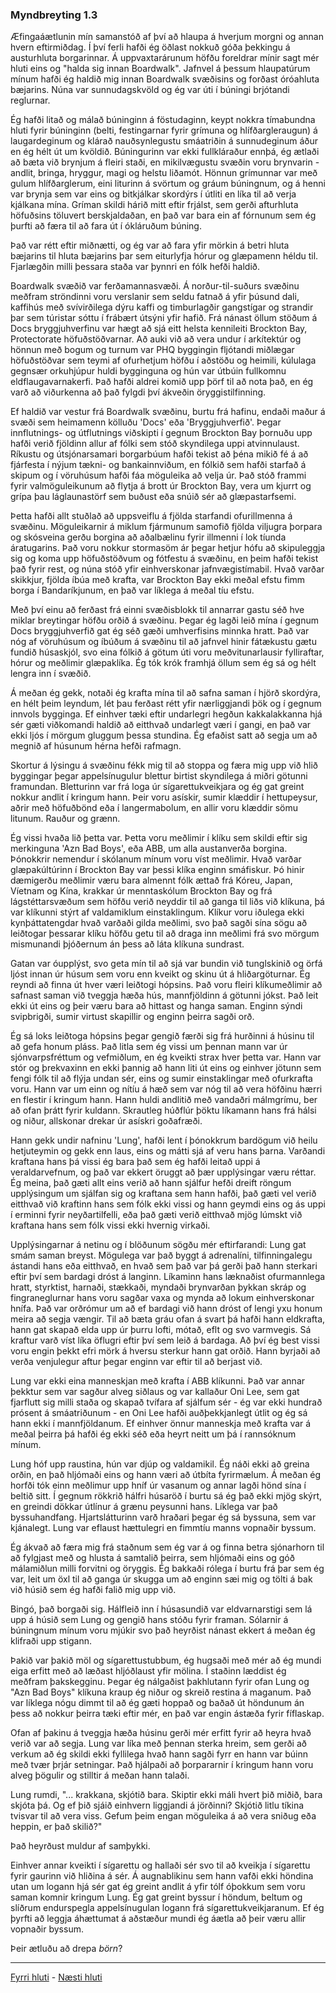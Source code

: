 ### Myndbreyting 1.3

Æfingaáætlunin mín samanstóð af því að hlaupa á hverjum morgni og annan hvern eftirmiðdag. Í því ferli hafði ég öðlast nokkuð góða þekkingu á austurhluta borgarinnar. Á uppvaxtarárunum höfðu foreldrar mínir sagt mér hluti eins og "halda sig innan Boardwalk". Jafnvel á þessum hlaupatúrum mínum hafði ég haldið mig innan Boardwalk svæðisins og forðast óróahluta bæjarins. Núna var sunnudagskvöld og ég var úti í búningi brjótandi reglurnar.

Ég hafði litað og málað búninginn á föstudaginn, keypt nokkra tímabundna hluti fyrir búninginn (belti, festingarnar fyrir grímuna og hlífðargleraugun) á laugardeginum og klárað nauðsynlegustu smáatriðin á sunnudeginum áður en ég hélt út um kvöldið. Búningurinn var ekki fullkláraður ennþá, ég ætlaði að bæta við brynjum á fleiri staði, en mikilvægustu svæðin voru brynvarin - andlit, bringa, hryggur, magi og helstu liðamót. Hönnun grímunnar var með gulum hlífðarglerum, eini liturinn á svörtum og gráum búningnum, og á henni var brynja sem var eins og bitkjálkar skordýrs í útliti en líka til að verja kjálkana mína. Gríman skildi hárið mitt eftir frjálst, sem gerði afturhluta höfuðsins töluvert berskjaldaðan, en það var bara ein af fórnunum sem ég þurfti að færa til að fara út í ókláruðum búning.

Það var rétt eftir miðnætti, og ég var að fara yfir mörkin á betri hluta bæjarins til hluta bæjarins þar sem eiturlyfja hórur og glæpamenn héldu til. Fjarlægðin milli þessara staða var þynnri en fólk hefði haldið.

Boardwalk svæðið var ferðamannasvæði. Á norður-til-suðurs svæðinu meðfram ströndinni voru verslanir sem seldu fatnað á yfir þúsund dali, kaffihús með svívirðilega dýru kaffi og timburlagðir gangstígar og strandir þar sem túristar sóttu í frábært útsýni yfir hafið. Frá nánast öllum stöðum á Docs bryggjuhverfinu var hægt að sjá eitt helsta kennileiti Brockton Bay, Protectorate höfuðstöðvarnar. Að auki við að vera undur í arkítektúr og hönnun með bogum og turnum var PHQ byggingin fljótandi miðlægar höfuðstöðvar sem teymi af ofurhetjum höfðu í aðstöðu og heimili, kúlulaga gegnsær orkuhjúpur huldi bygginguna og hún var útbúin fullkomnu eldflaugavarnakerfi. Það hafði aldrei komið upp þörf til að nota það, en ég varð að viðurkenna að það fylgdi því ákveðin öryggistilfinning.

Ef haldið var vestur frá Boardwalk svæðinu, burtu frá hafinu, endaði maður á svæði sem heimamenn kölluðu 'Docs' eða 'Bryggjuhverfið'. Þegar innflutnings- og útflutnings viðskipti í gegnum Brockton Bay þornuðu upp hafði verið fjöldinn allur af fólki sem stóð skyndilega uppi atvinnulaust. Ríkustu og útsjónarsamari borgarbúum hafði tekist að þéna mikið fé á að fjárfesta í nýjum tækni- og bankainnviðum, en fólkið sem hafði starfað á skipum og í vöruhúsum hafði fáa möguleika að velja úr. Það stóð frammi fyrir valmöguleikunum að flytja á brott úr Brockton Bay, vera um kjurrt og grípa þau láglaunastörf sem buðust eða snúið sér að glæpastarfsemi.

Þetta hafði allt stuðlað að uppsveiflu á fjölda starfandi ofurillmenna á svæðinu. Möguleikarnir á miklum fjármunum samofið fjölda viljugra þorpara og skósveina gerðu borgina að aðalbælinu fyrir illmenni í lok tíunda áratugarins. Það voru nokkur stormasöm ár þegar hetjur hófu að skipuleggja sig og koma upp höfuðstöðvum og fótfestu á svæðinu, en þeim hafði tekist það fyrir rest, og núna stóð yfir einhverskonar jafnvægistímabil. Hvað varðar skikkjur, fjölda íbúa með krafta, var Brockton Bay ekki meðal efstu fimm borga í Bandaríkjunum, en það var líklega á meðal tíu efstu.

Með því einu að ferðast frá einni svæðisblokk til annarrar gastu séð hve miklar breytingar höfðu orðið á svæðinu. Þegar ég lagði leið mína í gegnum Docs bryggjuhverfið gat ég séð gæði umhverfisins minnka hratt. Það var nóg af vöruhúsum og íbúðum á svæðinu til að jafnvel hinir fátækustu gætu fundið húsaskjól, svo eina fólkið á götum úti voru meðvitunarlausir fylliraftar, hórur og meðlimir glæpaklíka. Ég tók krók framhjá öllum sem ég sá og hélt lengra inn í svæðið.

Á meðan ég gekk, notaði ég krafta mína til að safna saman í hjörð skordýra, en hélt þeim leyndum, lét þau ferðast rétt yfir nærliggjandi þök og í gegnum innvols bygginga. Ef einhver tæki eftir undarlegri hegðun kakkalakkanna hjá sér gæti viðkomandi haldið að eitthvað undarlegt væri í gangi, en það var ekki ljós í mörgum gluggum þessa stundina. Ég efaðist satt að segja um að megnið af húsunum hérna hefði rafmagn.

Skortur á lýsingu á svæðinu fékk mig til að stoppa og færa mig upp við hlið byggingar þegar appelsínugulur blettur birtist skyndilega á miðri götunni framundan. Bletturinn var frá loga úr sígarettukveikjara og ég gat greint nokkur andlit í kringum hann. Þeir voru asískir, sumir klæddir í hettupeysur, aðrir með höfuðbönd eða í langermabolum, en allir voru klæddir sömu litunum. Rauður og grænn.

Ég vissi hvaða lið þetta var. Þetta voru meðlimir í klíku sem skildi eftir sig merkinguna 'Azn Bad Boys', eða ABB, um alla austanverða borgina. Þónokkrir nemendur í skólanum mínum voru víst meðlimir. Hvað varðar glæpakúltúrinn í Brockton Bay var þessi klíka enginn smáfiskur. Þó hinir dæmigerðu meðlimir væru bara almennt fólk ættað frá Kóreu, Japan, Víetnam og Kína, krakkar úr menntaskólum Brockton Bay og frá lágstéttarsvæðum sem höfðu verið neyddir til að ganga til liðs við klíkuna, þá var klíkunni stýrt af valdamiklum einstaklingum. Klíkur voru iðulega ekki kynþáttatengdar hvað varðaði gilda meðlimi, svo það sagði sína sögu að leiðtogar þessarar klíku höfðu getu til að draga inn meðlimi frá svo mörgum mismunandi þjóðernum án þess að láta klíkuna sundrast.

Gatan var óupplýst, svo geta mín til að sjá var bundin við tunglskinið og örfá ljóst innan úr húsum sem voru enn kveikt og skinu út á hliðargöturnar. Ég reyndi að finna út hver væri leiðtogi hópsins. Það voru fleiri klíkumeðlimir að safnast saman við tveggja hæða hús, mannfjöldinn á götunni jókst. Það leit ekki út eins og þeir væru bara að hittast og hanga saman. Enginn sýndi svipbrigði, sumir virtust skapillir og enginn þeirra sagði orð.

Ég sá loks leiðtoga hópsins þegar gengið færði sig frá hurðinni á húsinu til að gefa honum pláss. Það litla sem ég vissi um þennan mann var úr sjónvarpsfréttum og vefmiðlum, en ég kveikti strax hver þetta var. Hann var stór og þrekvaxinn en ekki þannig að hann liti út eins og einhver jötunn sem fengi fólk til að flýja undan sér, eins og sumir einstaklingar með ofurkrafta voru. Hann var um einn og nítíu á hæð sem var nóg til að vera höfðinu hærri en flestir í kringum hann. Hann huldi andlitið með vandaðri málmgrímu, ber að ofan þrátt fyrir kuldann. Skrautleg húðflúr þöktu líkamann hans frá hálsi og niður, allskonar drekar úr asískri goðafræði.

Hann gekk undir nafninu 'Lung', hafði lent í þónokkrum bardögum við heilu hetjuteymin og gekk enn laus, eins og mátti sjá af veru hans þarna. Varðandi kraftana hans þá vissi ég bara það sem ég hafði leitað uppi á veraldarvefnum, og það var ekkert öruggt að þær upplýsingar væru réttar. Ég meina, það gæti allt eins verið að hann sjálfur hefði dreift röngum upplýsingum um sjálfan sig og kraftana sem hann hafði, það gæti vel verið eitthvað við kraftinn hans sem fólk ekki vissi og hann geymdi eins og ás uppi í erminni fyrir neyðartilfelli, eða það gæti verið eitthvað mjög lúmskt við kraftana hans sem fólk vissi ekki hvernig virkaði.

Upplýsingarnar á netinu og í blöðunum sögðu mér eftirfarandi: Lung gat smám saman breyst. Mögulega var það byggt á adrenalíni, tilfinningalegu ástandi hans eða eitthvað, en hvað sem það var þá gerði það hann sterkari eftir því sem bardagi dróst á langinn. Líkaminn hans læknaðist ofurmannlega hratt, styrktist, harnaði, stækkaði, myndaði brynvarðan þykkan skráp og fingraneglurnar hans voru sagðar vaxa og mynda að lokum einhverskonar hnífa. Það var orðrómur um að ef bardagi við hann dróst of lengi yxu honum meira að segja vængir. Til að bæta gráu ofan á svart þá hafði hann eldkrafta, hann gat skapað elda upp úr þurru lofti, mótað, eflt og svo varmvegis. Sá kraftur varð víst líka öflugri eftir því sem leið á bardaga. Að því ég best vissi voru engin þekkt efri mörk á hversu sterkur hann gat orðið. Hann byrjaði að verða venjulegur aftur þegar enginn var eftir til að berjast við.

Lung var ekki eina manneskjan með krafta í ABB klíkunni. Það var annar þekktur sem var sagður alveg siðlaus og var kallaður Oni Lee, sem gat fjarflutt sig milli staða og skapað tvífara af sjálfum sér - ég var ekki hundrað prósent á smáatriðunum - en Oni Lee hafði auðþekkjanlegt útlit og ég sá hann ekki í mannfjöldanum. Ef einhver önnur manneskja með krafta var á meðal þeirra þá hafði ég ekki séð eða heyrt neitt um þá í rannsóknum mínum.

Lung hóf upp raustina, hún var djúp og valdamikil. Ég náði ekki að greina orðin, en það hljómaði eins og hann væri að útbíta fyrirmælum. Á meðan ég horfði tók einn meðlimur upp hníf úr vasanum og annar lagði hönd sína í beltið sitt. Í gegnum rökkrið hálfri húsaröð í burtu sá ég það ekki mjög skýrt, en greindi dökkar útlínur á grænu peysunni hans. Líklega var það byssuhandfang. Hjartslátturinn varð hraðari þegar ég sá byssuna, sem var kjánalegt. Lung var eflaust hættulegri en fimmtíu manns vopnaðir byssum.

Ég ákvað að færa mig frá staðnum sem ég var á og finna betra sjónarhorn til að fylgjast með og hlusta á samtalið þeirra, sem hljómaði eins og góð málamiðlun milli forvitni og öryggis. Ég bakkaði rólega í burtu frá þar sem ég var, leit um öxl til að ganga úr skugga um að enginn sæi mig og tölti á bak við húsið sem ég hafði falið mig upp við.

Bingó, það borgaði sig. Hálfleið inn í húsasundið var eldvarnarstigi sem lá upp á húsið sem Lung og gengið hans stóðu fyrir framan. Sólarnir á búningnum mínum voru mjúkir svo það heyrðist nánast ekkert á meðan ég klifraði upp stigann.

Þakið var þakið möl og sígarettustubbum, ég hugsaði með mér að ég mundi eiga erfitt með að læðast hljóðlaust yfir mölina. Í staðinn læddist ég meðfram þakskegginu. Þegar ég nálgaðist þakhlutann fyrir ofan Lung og "Azn Bad Boys" klíkuna kraup ég niður og skreið restina á maganum. Það var líklega nógu dimmt til að ég gæti hoppað og baðað út höndunum án þess að nokkur þeirra tæki eftir mér, en það var engin ástæða fyrir fíflaskap.

Ofan af þakinu á tveggja hæða húsinu gerði mér erfitt fyrir að heyra hvað verið var að segja. Lung var líka með þennan sterka hreim, sem gerði að verkum að ég skildi ekki fyllilega hvað hann sagði fyrr en hann var búinn með tvær þrjár setningar. Það hjálpaði að þorpararnir í kringum hann voru alveg þögulir og stilltir á meðan hann talaði.

Lung rumdi, "... krakkana, skjótið bara. Skiptir ekki máli hvert þið miðið, bara skjóta þá. Og ef þið sjáið einhvern liggjandi á jörðinni? Skjótið litlu tíkina tvisvar til að vera viss. Gefum þeim engan möguleika á að vera sniðug eða heppin, er það skilið?"

Það heyrðust muldur af samþykki.

Einhver annar kveikti í sígarettu og hallaði sér svo til að kveikja í sígarettu fyrir gaurinn við hliðina á sér. Á augnablikinu sem hann vafði ekki höndina utan um logann hjá sér gat ég greint andlit á yfir tólf óþokkum sem voru saman komnir kringum Lung. Ég gat greint byssur í höndum, beltum og slíðrum endurspegla appelsínugulan logann frá sígarettukveikjaranum. Ef ég þyrfti að leggja áhættumat á aðstæður mundi ég áætla að þeir væru allir vopnaðir byssum.

Þeir ætluðu að drepa _börn_?

---

[Fyrri hluti](Ormur-01.02.md) - [Næsti hluti](Ormur-01.04.md)